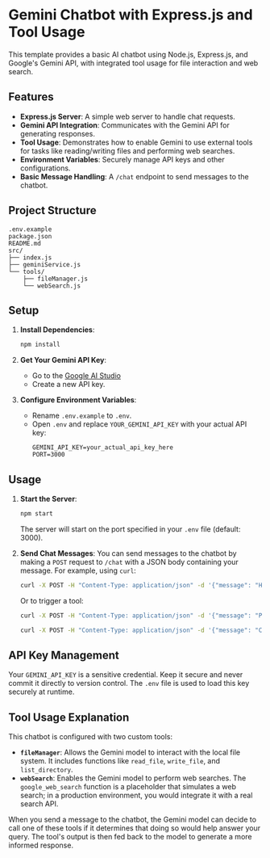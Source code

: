 <!-- @format -->

# Gemini Chatbot with Express.js and Tool Usage

This template provides a basic AI chatbot using Node.js, Express.js, and Google's Gemini API, with integrated tool usage for file interaction and web search.

## Features

- **Express.js Server**: A simple web server to handle chat requests.
- **Gemini API Integration**: Communicates with the Gemini API for generating responses.
- **Tool Usage**: Demonstrates how to enable Gemini to use external tools for tasks like reading/writing files and performing web searches.
- **Environment Variables**: Securely manage API keys and other configurations.
- **Basic Message Handling**: A `/chat` endpoint to send messages to the chatbot.

## Project Structure

```
.env.example
package.json
README.md
src/
├── index.js
├── geminiService.js
└── tools/
    ├── fileManager.js
    └── webSearch.js
```

## Setup

1.  **Install Dependencies**:

    ```bash
    npm install
    ```

2.  **Get Your Gemini API Key**:
    - Go to the [Google AI Studio](https://aistudio.google.com/)
    - Create a new API key.

3.  **Configure Environment Variables**:
    - Rename `.env.example` to `.env`.
    - Open `.env` and replace `YOUR_GEMINI_API_KEY` with your actual API key:
      ```
      GEMINI_API_KEY=your_actual_api_key_here
      PORT=3000
      ```

## Usage

1.  **Start the Server**:

    ```bash
    npm start
    ```

    The server will start on the port specified in your `.env` file (default: 3000).

2.  **Send Chat Messages**:
    You can send messages to the chatbot by making a `POST` request to `/chat` with a JSON body containing your message. For example, using `curl`:

    ```bash
    curl -X POST -H "Content-Type: application/json" -d '{"message": "Hello, chatbot!"}' http://localhost:3000/chat
    ```

    Or to trigger a tool:

    ```bash
    curl -X POST -H "Content-Type: application/json" -d '{"message": "Please search the web for the current weather in London."}' http://localhost:3000/chat
    ```

    ```bash
    curl -X POST -H "Content-Type: application/json" -d '{"message": "Can you list the files in the current directory?"}' http://localhost:3000/chat
    ```

## API Key Management

Your `GEMINI_API_KEY` is a sensitive credential. Keep it secure and never commit it directly to version control. The `.env` file is used to load this key securely at runtime.

## Tool Usage Explanation

This chatbot is configured with two custom tools:

- **`fileManager`**: Allows the Gemini model to interact with the local file system. It includes functions like `read_file`, `write_file`, and `list_directory`.
- **`webSearch`**: Enables the Gemini model to perform web searches. The `google_web_search` function is a placeholder that simulates a web search; in a production environment, you would integrate it with a real search API.

When you send a message to the chatbot, the Gemini model can decide to call one of these tools if it determines that doing so would help answer your query. The tool's output is then fed back to the model to generate a more informed response.
